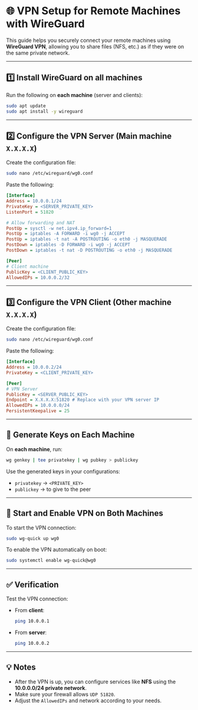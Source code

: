 # 🌐 VPN Setup for Remote Machines with WireGuard

This guide helps you securely connect your remote machines using **WireGuard VPN**, allowing you to share files (NFS, etc.) as if they were on the same private network.

---

## 1️⃣ Install WireGuard on all machines

Run the following on **each machine** (server and clients):

```bash
sudo apt update
sudo apt install -y wireguard
```

---

## 2️⃣ Configure the VPN Server (Main machine `X.X.X.X`)

Create the configuration file:

```bash
sudo nano /etc/wireguard/wg0.conf
```

Paste the following:

```ini
[Interface]
Address = 10.0.0.1/24
PrivateKey = <SERVER_PRIVATE_KEY>
ListenPort = 51820

# Allow forwarding and NAT
PostUp = sysctl -w net.ipv4.ip_forward=1
PostUp = iptables -A FORWARD -i wg0 -j ACCEPT
PostUp = iptables -t nat -A POSTROUTING -o eth0 -j MASQUERADE
PostDown = iptables -D FORWARD -i wg0 -j ACCEPT
PostDown = iptables -t nat -D POSTROUTING -o eth0 -j MASQUERADE

[Peer]
# Client machine
PublicKey = <CLIENT_PUBLIC_KEY>
AllowedIPs = 10.0.0.2/32
```

---

## 3️⃣ Configure the VPN Client (Other machine `X.X.X.X`)

Create the configuration file:

```bash
sudo nano /etc/wireguard/wg0.conf
```

Paste the following:

```ini
[Interface]
Address = 10.0.0.2/24
PrivateKey = <CLIENT_PRIVATE_KEY>

[Peer]
# VPN Server
PublicKey = <SERVER_PUBLIC_KEY>
Endpoint = X.X.X.X:51820 # Replace with your VPN server IP
AllowedIPs = 10.0.0.0/24
PersistentKeepalive = 25
```

---

## 🔑 Generate Keys on Each Machine

On **each machine**, run:

```bash
wg genkey | tee privatekey | wg pubkey > publickey
```

Use the generated keys in your configurations:
- `privatekey` → `<PRIVATE_KEY>`
- `publickey` → to give to the peer

---

## 🚀 Start and Enable VPN on Both Machines

To start the VPN connection:
```bash
sudo wg-quick up wg0
```

To enable the VPN automatically on boot:
```bash
sudo systemctl enable wg-quick@wg0
```

---

## ✅ Verification

Test the VPN connection:
- From **client**:
  ```bash
  ping 10.0.0.1
  ```
- From **server**:
  ```bash
  ping 10.0.0.2
  ```

---

## 💡 Notes

- After the VPN is up, you can configure services like **NFS** using the **10.0.0.0/24 private network**.
- Make sure your firewall allows `UDP 51820`.
- Adjust the `AllowedIPs` and network according to your needs.